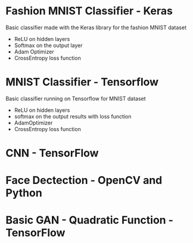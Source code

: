 # Fashion MNIST Classifier - Keras
Basic classifier made with the Keras library for the fashion MNIST dataset

- ReLU on hidden layers
- Softmax on the output layer
- Adam Optimizer
- CrossEntropy loss function 

# MNIST Classifier - Tensorflow

Basic classifier running on Tensorflow for MNIST dataset

- ReLU on hidden layers
- softmax on the output results with loss function
- AdamOptimizer
- CrossEntropy loss function

# CNN - TensorFlow

# Face Dectection - OpenCV and Python

# Basic GAN - Quadratic Function - TensorFlow
